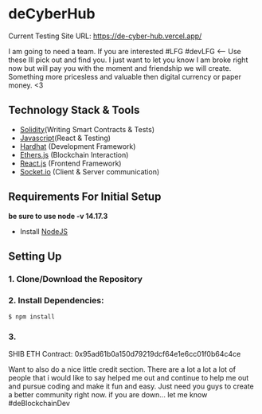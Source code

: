 # deCyberHub

Current Testing Site URL: https://de-cyber-hub.vercel.app/

I am going to need a team. If you are interested #LFG #devLFG <-- Use these Ill pick out and find you. I just want to let you know I am broke right now but will pay you with the moment and friendship we will create. Something more pricesless and valuable then digital currency or paper money. <3

## Technology Stack & Tools

- [Solidity](https://docs.soliditylang.org/en/latest/)(Writing Smart Contracts & Tests)
- [Javascript](https://javascript.info/)(React & Testing)
- [Hardhat](https://hardhat.org/) (Development Framework)
- [Ethers.js](https://docs.ethers.io/v5/) (Blockchain Interaction)
- [React.js](https://reactjs.org/) (Frontend Framework)
- [Socket.io](https://socket.io/) (Client & Server communication)

## Requirements For Initial Setup

**be sure to use node -v 14.17.3**

- Install [NodeJS](https://nodejs.org/en/)

## Setting Up

### 1. Clone/Download the Repository

### 2. Install Dependencies:

`$ npm install`

### 3.

SHIB ETH Contract: 0x95ad61b0a150d79219dcf64e1e6cc01f0b64c4ce

Want to also do a nice little credit section. There are a lot a lot a lot of people that i would like to say helped me out and continue to help me out and pursue coding and make it fun and easy. Just need you guys to create a better community right now. if you are down... let me know #deBlockchainDev
